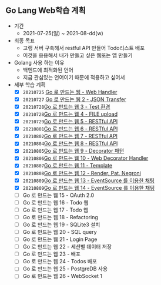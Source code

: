 ## Go Lang Web학습 계획
- 기간 
  -  2021-07-25(일) ~ 2021-08-dd(w)
- 최종 목표 
  - 고랭 서버 구축해서 restful API 만들어 Todo리스트 배포 
  - 이것을 응용해서 내가 만들고 싶은 웹또는 앱 만들기  
- Golang 사용 하는 이유 
  - 백엔드에 최적화된 언어
  - 지금 관심있는 언어이기 때문에 적용하고 싶어서 
- 세부 학습 계획   
  - [x] `20210725` [Go 로 만드는 웹 - Web Handler](../05.GolangWeb/0725/2021년07월25일-GoLang_WebHandler.md)
  - [x] `20210727` [Go 로 만드는 웹 2 - JSON Transfer](../05.GolangWeb/0727/2021년07월27일-GoLangWeb_JsonTransfer.md)
  - [x] `20210728`[Go 로 만드는 웹 3 - Test 환경](../05.GolangWeb/0728/01.Test환경/2021년07월28일_GoLangWeb-Test환경.md)
  - [x] `20210728`[Go 로 만드는 웹 4 - FILE upload](../05.GolangWeb/0728/02.FileUpload/2021년07월28일_GoLangWeb-FileUpload.md)
  - [x] `20210729`[Go 로 만드는 웹 5 - RESTful API](../05.GolangWeb/0729/01.RESTfulAPI1/2021년07월29일_GoLangWeb-RESTfulAPI1.md)
  - [x] `20210801`[Go 로 만드는 웹 6 - RESTful API](../05.GolangWeb/0801/01.RESTfulAPI2/2021년08월01일_GoLangWeb-RESTfulAPI2.md)
  - [x] `20210802`[Go 로 만드는 웹 7 - RESTful API](../05.GolangWeb/0802/01.RESTfulAPI3/2021년08월02일_GoLangWeb-RESTfulAPI3.md)
  - [x] `20210804`[Go 로 만드는 웹 8 - RESTful API](../05.GolangWeb/0804/01.RESTfulAPI4/2021년08월04일_GoLangWeb-RESTfulAPI4.md)
  - [x] `20210805`[Go 로 만드는 웹 9 - Decorator 패턴](../05.GolangWeb/0805/01.Decorator/2021년08월05일_GoLangWeb-Decorator패턴.md)
  - [x] `20210806`[Go 로 만드는 웹 10 - Web Decorator Handler](../05.GolangWeb/0806/01.WebDecoratorHandler/2021년08월06일_GoLangWeb-WebDecoratorHandler.md)
  - [x] `20210807`[Go 로 만드는 웹 11 - Template](../05.GolangWeb/0807/01.Template/2021년08월07일_GoLangWeb-Template.md)
  - [x] `20210808`[Go 로 만드는 웹 12 - Render, Pat, Negroni](../05.GolangWeb/0808/01.Render,Pat,Negroni/2021년08월07일_GoLangWeb-Render,Pat,Negroni.md)
  - [x] `20210809`[Go 로 만드는 웹 13 - EventSource 를 이용한 채팅](../05.GolangWeb/0809/2021년08월09일_GoLangWeb-EventSource를이용한채팅.md)
  - [x] `20210809`[Go 로 만드는 웹 14 - EventSource 를 이용한 채팅](../05.GolangWeb/0809/2021년08월09일_GoLangWeb-EventSource를이용한채팅2.md)
  - [ ] Go 로 만드는 웹 15 - OAuth 2.0
  - [ ] Go 로 만드는 웹 16 - Todo 웹
  - [ ] Go 로 만드는 웹 17 - Todo 웹
  - [ ] Go 로 만드는 웹 18 - Refactoring
  - [ ] Go 로 만드는 웹 19 - SQLite3 설치
  - [ ] Go 로 만드는 웹 20 - SQL query
  - [ ] Go 로 만드는 웹 21 - Login Page
  - [ ] Go 로 만드는 웹 22 - 세션별 데이터 저장
  - [ ] Go 로 만드는 웹 23 - 배포
  - [ ] Go 로 만드는 웹 24 - Todos 배포
  - [ ] Go 로 만드는 웹 25 - PostgreDB 사용
  - [ ] Go 로 만드는 웹 26 - WebSocket 1
